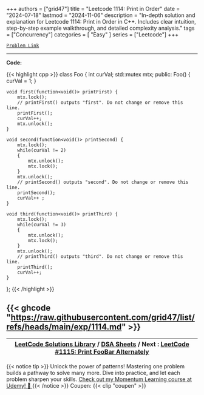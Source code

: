 
+++
authors = ["grid47"]
title = "Leetcode 1114: Print in Order"
date = "2024-07-18"
lastmod = "2024-11-06"
description = "In-depth solution and explanation for Leetcode 1114: Print in Order in C++. Includes clear intuition, step-by-step example walkthrough, and detailed complexity analysis."
tags = ["Concurrency"]
categories = [
    "Easy"
]
series = ["Leetcode"]
+++



[`Problem Link`](https://leetcode.com/problems/print-in-order/description/)

---
**Code:**

{{< highlight cpp >}}
class Foo {
    int curVal;
    std::mutex mtx;
public:
    Foo() {
        curVal = 1;
    }

    void first(function<void()> printFirst) {
        mtx.lock();
        // printFirst() outputs "first". Do not change or remove this line.
        printFirst();
        curVal++;
        mtx.unlock();
    }

    void second(function<void()> printSecond) {
        mtx.lock();
        while(curVal != 2)
        {
            mtx.unlock();
            mtx.lock();
        }
        mtx.unlock();
        // printSecond() outputs "second". Do not change or remove this line.
        printSecond();
        curVal++ ;       
    }

    void third(function<void()> printThird) {
        mtx.lock();
        while(curVal != 3)
        {
            mtx.unlock();
            mtx.lock();
        }
        mtx.unlock();
        // printThird() outputs "third". Do not change or remove this line.
        printThird();
        curVal++;
    }
};
{{< /highlight >}}

{{< ghcode "https://raw.githubusercontent.com/grid47/list/refs/heads/main/exp/1114.md" >}}
---

| [LeetCode Solutions Library](https://grid47.xyz/leetcode/) / [DSA Sheets](https://grid47.xyz/sheets/) / Next : [LeetCode #1115: Print FooBar Alternately](https://grid47.xyz/posts/leetcode-1115-print-foobar-alternately-solution/) |
| --- |
{{< notice tip >}}
Unlock the power of patterns! Mastering one problem builds a pathway to solve many more. Dive into practice, and let each problem sharpen your skills. [Check out my Momentum Learning course at Udemy! 🚀 ](https://www.udemy.com/course/algorithms-and-data-structures-in-cpp/)
{{< /notice >}}
Coupen: {{< clip "coupen" >}}
